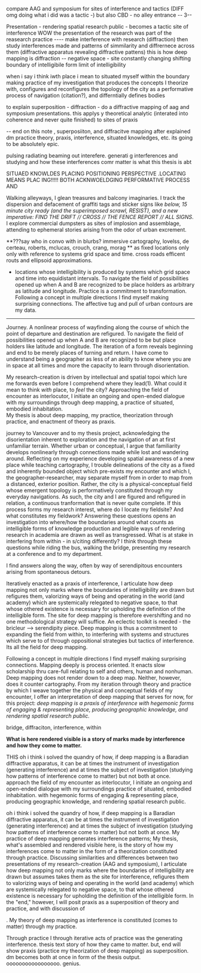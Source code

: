 compare AAG and symposium for sites of interference and tactics (DIFF omg doing what i did was a tactic -) but also CBD - no alley entrance
-- 3-- 

Presentation - rendering spatial research public - becomes a tactic site of interference 
WOW the presentation of the research was part of the reasearch practice ---- make interference with research (diffraction) then study interferences made and patterns of simmilarity and diffrernece across them (diffractive apparatus revealing diffractive pattens) this is how deep mapping is diffraction
-- negative space - site constantly changing shifting boundary of intelligibile form limit of intelligibility 

when i say i think iwth place i mean to situated myself within the boundary making practice of my investigation that produces the concepts I theorize with,  configures and reconfigures the topology of the city as a performative process of navigation (citation?), and differntially defines bodies 


<!--While academic geographers and urban planners may theorize and design city places, urban space is performatively constituted through the everyday spatial practices of inhabitants whose navigations both cultivate and deploy practical, experiential knowledge. ← thinking WITH place - feeling city is rhythmic. Thinking with place is spatial awareness --> 

to explain superposition - diffraction - do a diffractive mapping of aag and symposium presentations. this applys y theoretical analytic (interated into coherence and never quite finished) to sites of praxis 

-- end on this note , superposiiton, and diffracitve mapping after explained dm practice theory, praxis, interference, situated knowledges, etc. its going to be absolutely epic. 

pulsing radiating beaming out
interefere. generati g interferences and studying  and how these interferences comr matter is what this thesis is abt 

SITUAED KNOWLDES 
PLACING POSITIONING PERSPECTIVE .LOCATING
MEANS PLAC ING!!!!! BOTH ACKNWOELDGING PERFORMATIVE PROCESS AND 


Walking alleyways, I glean treasures and balcony imaginaries. I track the dispersion and defacement of graffiti tags and sticker signs like *below, 15 minute city ready (and the superimposed scrawl, RESIST), and a new imperative: FIND THE DRIFT // CROSS // THE FENCE REPORT // ALL SIGNS*. I explore commercial dumpsters as sites of implosion and assemblage, attending to ephemeral stories arising from the odor of urban excrement. 

**???say who in convo with in blurbs? immersive cartography, lovelss, de certeau, roberts, mclucas, crouch, crang, morag **
 as fixed locations only only with reference to systems grid space and time. cross roads efficent routs and ellipsoid approximations. 
  - locations whose intelligibility is produced by systems which grid space and time into equidistant intervals.
  To navigate the field of possibilities opened up when A and B are recognized to be place holders as arbitrary as latitude and longitude. 
Practice is a commitment to transformation. 
Following  a concept in multiple directions I find myself making surprising connections. The affective tug and pull of urban contours are my data. 
---
Journey. A nonlinear process of wayfinding along the course of which the point of departure and destination are refigured. To navigate the field of possibilities opened up when A and B are recognized to be but place holders like latitude and longitude. The iteration of a form reveals beginning and end to be merely places of turning and return. I have come to understand being a geographer as less of an ability to know where you are in space at all times and more the capacity to learn through disorientation. 

 <!--SIDE NOTES Releasing the certain destination in favor of disoriented discovery creates space and time to experiment in unpredictable Research-creation follows desire, and builds spaces and contexts that allow the time and space to experiment in unpredictable directions. " (70 )-->
My research-creation is driven by intellectual and spatial topoi which lure me forwards even before I comprehend where they lead(1). What could it mean to think *with* place, to *feel* the city? Approaching the field of encounter as interlocutor, I initiate an ongoing and open-ended dialogue with my surroundings through deep mapping, a practice of situated, embodied inhabitation.  
My thesis is about deep mapping, my practice, theorization through practice, and enactment of theory as praxis. 





 journey to Vancouver and to my thesis project, acknowledging the disorientation inherent to exploration and the navigation of an at first unfamiliar terrain. Whether urban or conceptual, I argue that familiarity develops nonlinearly through connections made while lost and wandering around. Reflecting on my experience developing spatial awareness of a new place while teaching cartography, I trouble delineations of the city as a fixed and inherently bounded object which pre-exists my encounter and which I, the geographer-researcher, may separate myself from in order to map from a distanced, exterior position. Rather, the city is a physical-conceptual field whose emergent topology is performatively constituted through my everyday navigations. As such, the city and I are figured and refigured in relation, a continuous tranformation that is never quite complete. If this process forms my research interest, where do I locate my fieldsite? And what constitutes my fieldwork? Answering these questions opens an investigation into where/how the boundaries around what counts as intelligible forms of knowledge production and legible ways of rendering research in academia are drawn as well as transgressed. What is at stake in interfering from within - in s/citing differently? I think through these questions while riding the bus, walking the bridge, presenting my research at a conference and to my department. 

 I find answers along the way, often by way of serendipitous encounters arising from spontaneous detours. 
 

 
 
 
 Iteratively enacted as a praxis of interference, I articulate how deep mapping not only marks where the boundaries of intelligibility are drawn but refigures them, valorizing ways of being and operating in the world (and academy) which are systemically relegated to negative space, to that whose othered existence is necessary for upholding the definition of the intelligible form. The site for deep mapping is therefore evershifting and no one methodological strategy will suffice. An eclectic toolkit is needed - the bricleur --> serendipity piece.   Deep mapping is thus a commitment to expanding the field from within, to interfering with systems and structures which serve to of through oppositional strategies but tactics of interference. Its all the field for deep mapping.             

  Following  a concept in multiple directions I find myself making surprising connections. Mapping deeply is process oriented. It enacts slow scholarship thru care-full relating to self and others, human and nonhuman. Deep mapping does not render down to a deep map. Neither, however, does it counter cartography. From my iteration through theory and practice by which I weave together the physical and conceptual fields of my encounter, I offer an interpretation of deep mapping that serves for now, for this project: *deep mapping is a praxis of interference with hegemonic forms of engaging & representing place, producing geographic knowledge, and rendering spatial research public.* 

  bridge, diffraciton, interference, within    


**What is here rendered visible is a story of marks made by interference and how they come to matter.** 

THIS 
oh i think i solved the quandry of how, if deep mapping is a Baradian diffractive apparatus, it can be at times the instrument of investigation (generating interference) and at  times the subject of investigation (studying how patterns of interference come to matter) but not both at once. 
approach the field of my encounter as interlocutor, I initiate an ongoing and open-ended dialogue with my surroundings practice of situated, embodied inhabitation. 
 with hegemonic forms of engaging & representing place, producing geographic knowledge, and rendering spatial research public.

oh i think i solved the quandry of how, if deep mapping is a Baradian diffractive apparatus, it can be at times the instrument of investigation (generating interference) and at  times the subject of investigation (studying how patterns of interference come to matter) but not both at once. 
My practice of deep mapping generates interference patterns; My thesis, what's assembled and rendered visible here, is the story of how my interferences come to matter in the form of a theorization constituted through practice. Discussing similarities and differences between two presentations of my research-creation (AAG and symposium), I articulate how deep mapping not only marks where the boundaries of intelligibility are drawn but assumes takes them as the site for interference, refigures them to valorizing ways of being and operating in the world (and academy) which are systemically relegated to negative space, to that whose othered existence is necessary for upholding the definition of the intelligible form.
In the "end," however, I will posit praxis as a superposition of theory and practice, and with discussion of 


. My theory of deep mapping as interference is constituted (comes to matter) through my practice. 

Through practice I  through iterative acts of practice was the generating interference. thesis text  story of how they came to matter. 
but, end will show praxis (practice my theorization of deep mapping) as superposition. dm becomes both at once in form of the thesis output. ooooooooooooooooo. genius. 